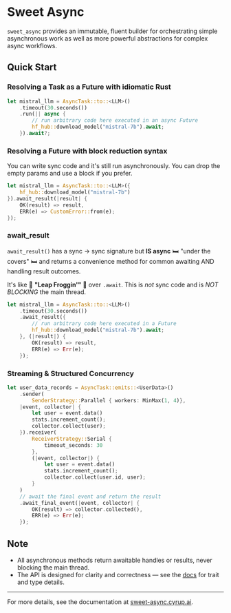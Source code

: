 # Sweet Async

`sweet_async` provides an immutable, fluent builder for orchestrating simple asynchronous work as well as more powerful abstractions for complex async workflows.

## Quick Start

### Resolving a Task as a Future with idiomatic Rust

```rust
let mistral_llm = AsyncTask::to::<LLM>()
    .timeout(30.seconds())
    .run(|| async {
        // run arbitrary code here executed in an async Future
        hf_hub::download_model("mistral-7b").await;
    }).await?;
```

### Resolving a Future with block reduction syntax

You can write sync code and it's still run asynchronously. You can drop the empty params and use a block if you prefer.

```rust
let mistral_llm = AsyncTask::to::<LLM>({
    hf_hub::download_model("mistral-7b")
}).await_result(|result| {
    OK(result) => result, 
    ERR(e) => CustomError::from(e);
});
```

### await_result

`await_result()` has a sync -> sync signature but **IS async** 🛏️ "under the covers" 🛏️ and returns a convenience method for common awaiting AND handling result outcomes.

It's like 🐸 **"Leap Froggin'"** 🐸 over `.await`.
This is _not_ sync code and is _NOT BLOCKING_ the main thread.

```rust
let mistral_llm = AsyncTask::to::<LLM>()
    .timeout(30.seconds())
    .await_result({
        // run arbitrary code here executed in a Future
        hf_hub::download_model("mistral-7b").await;
    }, (|result|) {
        OK(result) => result, 
        ERR(e) => Err(e);
    });
```

### Streaming &amp; Structured Concurrency

```rust
let user_data_records = AsyncTask::emits::<UserData>()
    .sender(
        SenderStrategy::Parallel { workers: MinMax(1, 4)}, 
    |event, collector| {
        let user = event.data()
        stats.increment_count();
        collector.collect(user);
    }).receiver(
        ReceiverStrategy::Serial { 
            timeout_seconds: 30 
        },
        (|event, collector|) {
            let user = event.data()
            stats.increment_count();
            collector.collect(user.id, user);
        }
    )
    // await the final event and return the result
    .await_final_event(|event, collector| {
        OK(result) => collector.collected(),
        ERR(e) => Err(e);
    });
```

## Note

- All asynchronous methods return awaitable handles or results, never blocking the main thread.
- The API is designed for clarity and correctness — see the [docs](https://sweet-async.cyrup.ai) for trait and type details.

---

For more details, see the documentation at [sweet-async.cyrup.ai](https://sweet-async.cyrup.ai).
